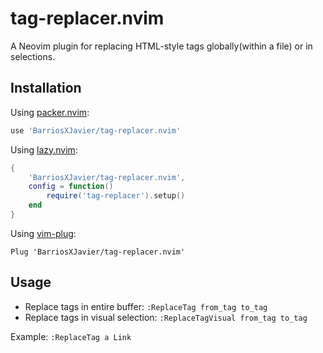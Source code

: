 # tag-replacer.nvim

A Neovim plugin for replacing HTML-style tags globally(within a file) or in selections.

## Installation

Using [packer.nvim](https://github.com/wbthomason/packer.nvim):

```lua
use 'BarriosXJavier/tag-replacer.nvim'
```

Using [lazy.nvim](https://github.com/folke/lazy.nvim):

```lua
{
    'BarriosXJavier/tag-replacer.nvim',
    config = function()
        require('tag-replacer').setup()
    end
}
```

Using [vim-plug](https://github.com/junegunn/vim-plug):

```vim
Plug 'BarriosXJavier/tag-replacer.nvim'
```

## Usage

- Replace tags in entire buffer: `:ReplaceTag from_tag to_tag`
- Replace tags in visual selection: `:ReplaceTagVisual from_tag to_tag`

Example: `:ReplaceTag a Link`
